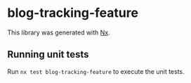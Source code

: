 # blog-tracking-feature

This library was generated with [Nx](https://nx.dev).

## Running unit tests

Run `nx test blog-tracking-feature` to execute the unit tests.
